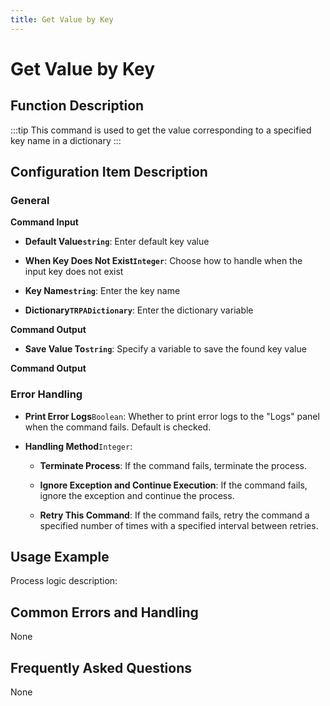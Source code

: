 ```yaml
---
title: Get Value by Key
---
```


# Get Value by Key

## Function Description

:::tip 
This command is used to get the value corresponding to a specified key name in a dictionary
:::

## Configuration Item Description

### General

**Command Input**

- **Default Value`string`**: Enter default key value

- **When Key Does Not Exist`Integer`**: Choose how to handle when the input key does not exist

- **Key Name`string`**: Enter the key name

- **Dictionary`TRPADictionary`**: Enter the dictionary variable


**Command Output**

- **Save Value To`string`**: Specify a variable to save the found key value


**Command Output**

### Error Handling

- **Print Error Logs**`Boolean`: Whether to print error logs to the "Logs" panel when the command fails. Default is checked. 

- **Handling Method**`Integer`:

    - **Terminate Process**: If the command fails, terminate the process.

    - **Ignore Exception and Continue Execution**: If the command fails, ignore the exception and continue the process.

    - **Retry This Command**: If the command fails, retry the command a specified number of times with a specified interval between retries.

## Usage Example

Process logic description:

## Common Errors and Handling

None

## Frequently Asked Questions

None

